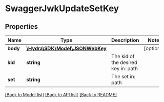 # SwaggerJwkUpdateSetKey

## Properties
Name | Type | Description | Notes
------------ | ------------- | ------------- | -------------
**body** | [**\Hydra\SDK\Model\JSONWebKey**](JSONWebKey.md) |  | [optional] 
**kid** | **string** | The kid of the desired key in: path | 
**set** | **string** | The set in: path | 

[[Back to Model list]](../README.md#documentation-for-models) [[Back to API list]](../README.md#documentation-for-api-endpoints) [[Back to README]](../README.md)



